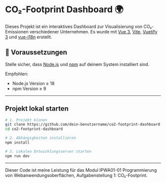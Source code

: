 # CO₂-Footprint Dashboard 🌍

Dieses Projekt ist ein interaktives Dashboard zur Visualisierung von CO₂-Emissionen verschiedener Unternehmen. Es wurde mit [Vue 3](https://vuejs.org/), [Vite](https://vitejs.dev/), [Vuetify 3](https://vuetifyjs.com/) und [vue-i18n](https://kazupon.github.io/vue-i18n/) erstellt.

## 🔧 Voraussetzungen

Stelle sicher, dass [Node.js](https://nodejs.org/) und [npm](https://www.npmjs.com/) auf deinem System installiert sind.

Empfohlen:

- Node.js Version ≥ 18
- npm Version ≥ 9

---

## Projekt lokal starten

```bash
# 1. Projekt klonen
git clone https://github.com/dein-benutzername/co2-footprint-dashboard.git
cd co2-footprint-dashboard

# 2. Abhängigkeiten installieren
npm install

# 3. Lokalen Entwicklungsserver starten
npm run dev
```

---

Dieser Code ist meine Leistung für das Modul IPWA01-01 Programmierung von Webanwendungsoberflächen, Aufgabenstellung 1: CO₂-Footprint.
